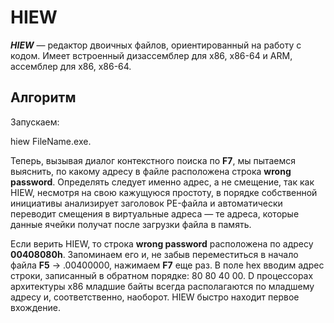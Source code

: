 # **HIEW**
***HIEW*** — редактор двоичных файлов, ориентированный на работу с кодом. Имеет встроенный дизассемблер для x86, x86-64 и ARM, ассемблер для x86, x86-64.

## **Алгоритм**
Запускаем: 

hiew FileName.exe. 

Теперь, вызывая диалог контекстного поиска по **F7**, мы пытаемся выяснить, по какому адресу в файле расположена строка **wrong password**. Определять следует именно адрес, а не смещение, так как HIEW, несмотря на свою кажущуюся простоту, в порядке собственной инициативы анализирует заголовок PE-файла и  автоматически переводит смещения в виртуальные адреса — те адреса, которые данные ячейки получат после загрузки файла в память. 

Если верить HIEW, то строка **wrong password** расположена по адресу **00408080h**. Запоминаем его и, не забыв переместиться в начало файла **F5** -> .00400000, нажимаем **F7** еще раз. В поле hex вводим адрес строки, записанный в обратном порядке: 80 80 40 00. D процессорах архитектуры x86 младшие байты всегда располагаются по младшему адресу и, соответственно, наоборот. HIEW быстро находит первое вхождение.